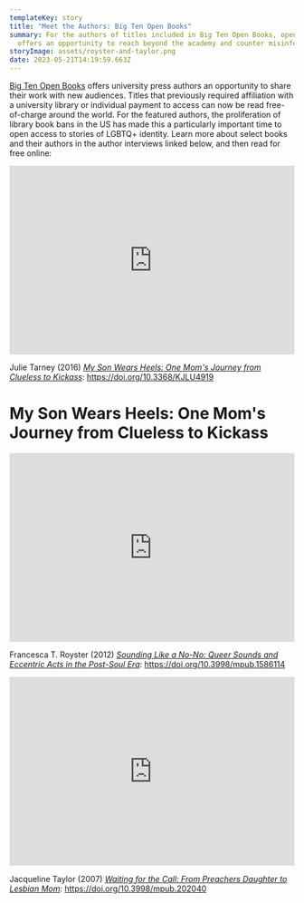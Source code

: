 ```yaml
---
templateKey: story
title: "Meet the Authors: Big Ten Open Books"
summary: For the authors of titles included in Big Ten Open Books, open access
  offers an opportunity to reach beyond the academy and counter misinformation.
storyImage: assets/royster-and-taylor.png
date: 2023-05-21T14:19:59.663Z
---
```

[Big Ten Open Books](https://bigtenopenbooks.org/) offers university press authors an opportunity to share their work with new audiences. Titles that previously required affiliation with a university library or individual payment to access can now be read free-of-charge around the world. For the featured authors, the proliferation of library book bans in the US has made this a particularly important time to open access to stories of LGBTQ+ identity. Learn more about select books and their authors in the author interviews linked below, and then read for free online:

<div style="max-width:608px"><div style="position:relative;padding-bottom:66.118421052632%"><iframe id="kaltura_player" src="https://cdnapisec.kaltura.com/p/1038472/sp/103847200/embedIframeJs/uiconf_id/46145191/partner_id/1038472?iframeembed=true&playerId=kaltura_player&entry_id=1_0yg0ycao&flashvars\[streamerType]=auto&amp;flashvars\[localizationCode]=en_US&amp;flashvars\[sideBarContainer.plugin]=true&amp;flashvars\[sideBarContainer.position]=left&amp;flashvars\[sideBarContainer.clickToClose]=true&amp;flashvars\[chapters.plugin]=true&amp;flashvars\[chapters.layout]=vertical&amp;flashvars\[chapters.thumbnailRotator]=false&amp;flashvars\[streamSelector.plugin]=true&amp;flashvars\[EmbedPlayer.SpinnerTarget]=videoHolder&amp;flashvars\[dualScreen.plugin]=true&amp;flashvars\[hotspots.plugin]=1&amp;flashvars\[Kaltura.addCrossoriginToIframe]=true&amp;&wid=1_cxyhlsg8" width="608" height="402" allowfullscreen webkitallowfullscreen mozAllowFullScreen allow="autoplay \*; fullscreen \*; encrypted-media *" sandbox="allow-downloads allow-forms allow-same-origin allow-scripts allow-top-navigation allow-pointer-lock allow-popups allow-modals allow-orientation-lock allow-popups-to-escape-sandbox allow-presentation allow-top-navigation-by-user-activation" frameborder="0" title="Big Ten Open Books Author Spotlight - Julie Tarney" style="position:absolute;top:0;left:0;width:100%;height:100%;border:0"></iframe></div></div>

Julie Tarney (2016) *[My Son Wears Heels: One Mom's Journey from Clueless to Kickass](https://www.fulcrum.org/concern/monographs/kh04ds506?locale=en)*: https://doi.org/10.3368/KJLU4919

# My Son Wears Heels: One Mom's Journey from Clueless to Kickass

<!--EndFragment-->



<div style="max-width:608px"><div style="position:relative;padding-bottom:66.118421052632%"><iframe id="kaltura_player" src="https://cdnapisec.kaltura.com/p/1038472/sp/103847200/embedIframeJs/uiconf_id/46145191/partner_id/1038472?iframeembed=true&playerId=kaltura_player&entry_id=1_oakp24s4&flashvars\\[streamerType]=auto&amp;flashvars\\[localizationCode]=en_US&amp;flashvars\\[sideBarContainer.plugin]=true&amp;flashvars\\[sideBarContainer.position]=left&amp;flashvars\\[sideBarContainer.clickToClose]=true&amp;flashvars\\[chapters.plugin]=true&amp;flashvars\\[chapters.layout]=vertical&amp;flashvars\\[chapters.thumbnailRotator]=false&amp;flashvars\\[streamSelector.plugin]=true&amp;flashvars\\[EmbedPlayer.SpinnerTarget]=videoHolder&amp;flashvars\\[dualScreen.plugin]=true&amp;flashvars\\[hotspots.plugin]=1&amp;flashvars\\[Kaltura.addCrossoriginToIframe]=true&amp;&wid=1_i68cvc91" width="608" height="402" allowfullscreen webkitallowfullscreen mozAllowFullScreen allow="autoplay \\*; fullscreen \\*; encrypted-media *" sandbox="allow-downloads allow-forms allow-same-origin allow-scripts allow-top-navigation allow-pointer-lock allow-popups allow-modals allow-orientation-lock allow-popups-to-escape-sandbox allow-presentation allow-top-navigation-by-user-activation" frameborder="0" title="Big Ten Open Books Author Spotlight - Francesca Royster" style="position:absolute;top:0;left:0;width:100%;height:100%"></iframe></div></div>

Francesca T. Royster (2012) *[Sounding Like a No-No: Queer Sounds and Eccentric Acts in the Post-Soul Era](https://doi.org/10.3998/mpub.1586114)*: https://doi.org/10.3998/mpub.1586114

<div style="max-width:608px"><div style="position:relative;padding-bottom:66.118421052632%"><iframe id="kaltura_player" src="https://cdnapisec.kaltura.com/p/1038472/sp/103847200/embedIframeJs/uiconf_id/46145191/partner_id/1038472?iframeembed=true&playerId=kaltura_player&entry_id=1_x7vpbuwx&flashvars\\[streamerType]=auto&amp;flashvars\\[localizationCode]=en_US&amp;flashvars\\[sideBarContainer.plugin]=true&amp;flashvars\\[sideBarContainer.position]=left&amp;flashvars\\[sideBarContainer.clickToClose]=true&amp;flashvars\\[chapters.plugin]=true&amp;flashvars\\[chapters.layout]=vertical&amp;flashvars\\[chapters.thumbnailRotator]=false&amp;flashvars\\[streamSelector.plugin]=true&amp;flashvars\\[EmbedPlayer.SpinnerTarget]=videoHolder&amp;flashvars\\[dualScreen.plugin]=true&amp;flashvars\\[hotspots.plugin]=1&amp;flashvars\\[Kaltura.addCrossoriginToIframe]=true&amp;&wid=1_v1xjspbw" width="608" height="402" allowfullscreen webkitallowfullscreen mozAllowFullScreen allow="autoplay \\*; fullscreen \\*; encrypted-media *" sandbox="allow-downloads allow-forms allow-same-origin allow-scripts allow-top-navigation allow-pointer-lock allow-popups allow-modals allow-orientation-lock allow-popups-to-escape-sandbox allow-presentation allow-top-navigation-by-user-activation" frameborder="0" title="Big Ten Open Books Author Spotlight - Jacqueline Taylor" style="position:absolute;top:0;left:0;width:100%;height:100%"></iframe></div></div>

Jacqueline Taylor (2007) *[Waiting for the Call: From Preachers Daughter to Lesbian Mom](https://doi.org/10.3998/mpub.202040)*: https://doi.org/10.3998/mpub.202040
